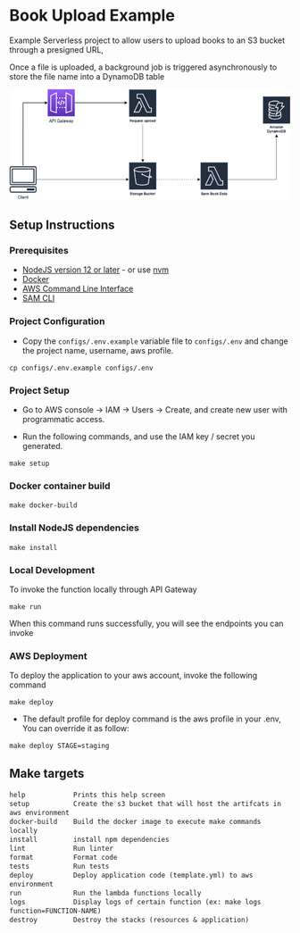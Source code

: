 # Book Upload Example

Example Serverless project to allow users to upload books to an S3 bucket through a presigned URL, 

Once a file is uploaded, a background job is triggered asynchronously to store the file name into a DynamoDB table

![](Diagram.png)


## Setup Instructions

### Prerequisites

* [NodeJS version 12 or later](https://nodejs.org/en/download/) - or use [nvm](https://github.com/nvm-sh/nvm)
* [Docker](https://docs.docker.com/install)
* [AWS Command Line Interface](https://docs.aws.amazon.com/cli/latest/userguide/installing.html)
* [SAM CLI](https://aws.amazon.com/serverless/sam/)


### Project Configuration

- Copy the `configs/.env.example` variable file to `configs/.env` and change the project name, username, aws profile.
```
cp configs/.env.example configs/.env
```

### Project Setup
- Go to AWS console -> IAM -> Users -> Create, and create new user with programmatic access.

- Run the following commands, and use the IAM key / secret you generated.
```
make setup
```

### Docker container build
```
make docker-build
```

### Install NodeJS dependencies
```
make install
```

### Local Development
To invoke the function locally through API Gateway
```
make run
```
When this command runs successfully, you will see the endpoints you can invoke


### AWS Deployment
To deploy the application to your aws account, invoke the following command
```
make deploy
```

- The default profile for deploy command is the aws profile in your .env, You can override it as follow:
```
make deploy STAGE=staging
```

## Make targets
```
help            Prints this help screen
setup           Create the s3 bucket that will host the artifcats in aws environment
docker-build    Build the docker image to execute make commands locally
install         install npm dependencies
lint            Run linter
format          Format code
tests           Run tests
deploy          Deploy application code (template.yml) to aws environment
run             Run the lambda functions locally
logs            Display logs of certain function (ex: make logs function=FUNCTION-NAME)
destroy         Destroy the stacks (resources & application)
```